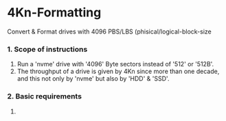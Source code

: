 # 4Kn-Formatting
Convert &amp; Format drives with 4096 PBS/LBS (phisical/logical-block-size

### 1. Scope of instructions
1. Run a 'nvme' drive with '4096' Byte sectors instead of '512' or '512B'.
2. The throughput of a drive is given by 4Kn since more than one decade, and this not only by 'nvme' but also  by 'HDD' & 'SSD'. 

### 2. Basic requirements
1. 
